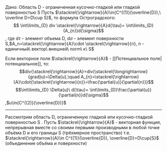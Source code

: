 Дано: Область D - ограниченная кусочно-гладкой или гладкой поверхностью S
Пусть  $\stackrel{\rightarrow}{A}\in{C^{(1)}(\overline{D}),\ \overline D=D\cup S}$, то формула Остроградского: $$
\int\limits_{D} div \stackrel{\rightarrow}{A}d{\tau}= \int\limits_{D} {A_{n}}d{\sigma}$$
, где d$\tau$ - элемент объема D, d$\sigma$ - элемент поверхности S,$A_n=\stackrel{\rightarrow}{A}\cdot \stackrel{\rightarrow}{n}, n - единичный\ вектор\ внешней\ norm\ к\ S$  

Если векторное поле $\stackrel{\rightarrow}{A}$ - [[Потенциальное поле|потенциальное]], то:$$div{\stackrel{\rightarrow}{A}=div(\stackrel{\longrightarrow}{grad}u)=\Delta{u},\quad A_{n}=\stackrel{\rightarrow}{A}\cdot{\stackrel{\rightarrow}{n}}=\frac{\partial{u}}{\partial{n}}}$$
$$\int\limits_{D} \Delta{u}\ d{\tau}= \int\limits_{D}\frac{\partial{u}}{\partial{n}}d{\sigma}$$,$u\in{C^{(2)}(\overline{D})}$



---


Рассмотрим область D, ограниченную гладкой или кусочно-гладкой поверхностью S . Пусть $\stackrel{\rightarrow}{A}$ - векторная функция, непрерывная вместе со своими первыми производными в любой точке объёма D и его границы S (трёхмерное пространство) т.е. $\stackrel{\rightarrow}{A}\in C^{(1)}(\overline{D}), \overline{D}=D\cup{S}$ (объединение объёма и поверхности)